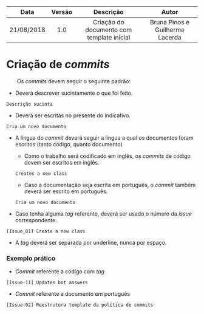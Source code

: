 | Data       | Versão | Descrição            | Autor             |
|:----------:|:------:|:--------------------:|:-----------------:|
| 21/08/2018 | 1.0 | Criação do documento com template inicial  | Bruna Pinos e Guilherme Lacerda |

# Criação de _commits_

&emsp;&emsp;Os _commits_ devem seguir o seguinte padrão:

* Deverá descrever sucintamente o que foi feito.
```
Descrição sucinta
```

* Deverá ser escritas no presente do indicativo.
```
Cria um novo documento
```

* A língua do _commit_ deverá seguir a lingua a qual os documentos foram escritos (tanto código, quanto documento)

    * Como o trabalho será codificado em inglês, os _commits_ de código devem ser escritos em inglês.
    ```
    Creates a new class
    ```

    * Caso a documentação seja escrita em português, o _commit_ também deverá ser escrito em português.
    ```
    Cria um novo documento
    ```

* Caso tenha alguma _tag_ referente, deverá ser usado o número da _issue_ correspondente.
```
[Issue_01] Create a new class
```

* A _tag_ deverá ser separada por underline, nunca por espaço.

### Exemplo prático

* _Commit_ referente a código com _tag_
```
[Issue-11] Updates bot answers
```

* _Commit_ referente a documento em português
```
[Issue-02] Reestrutura template da política de commits
```
